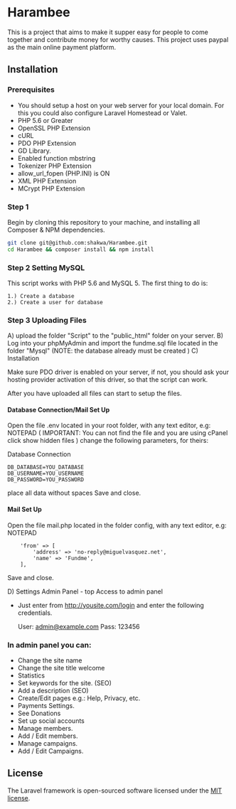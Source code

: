 # Harambee

This is a project that aims to make it supper easy for people to come together and contribute money for worthy causes. This project uses paypal as the main online payment platform.

## Installation

### Prerequisites

* You should setup a host on your web server for your local domain. For this you could also configure Laravel Homestead or Valet. 
* PHP 5.6 or Greater
* OpenSSL PHP Extension
* cURL
* PDO PHP Extension
* GD Library.
* Enabled function mbstring
* Tokenizer PHP Extension
* allow_url_fopen (PHP.INI) is ON
* XML PHP Extension
* MCrypt PHP Extension
 

### Step 1

Begin by cloning this repository to your machine, and installing all Composer & NPM dependencies.

```bash
git clone git@github.com:shakwa/Harambee.git
cd Harambee && composer install && npm install
```

### Step 2 Setting MySQL 

This script works with PHP 5.6 and MySQL 5. The first thing to do is:

    1.) Create a database
    2.) Create a user for database

### Step 3 Uploading Files

A) upload the folder "Script" to the "public_html" folder on your server.
B) Log into your phpMyAdmin and import the fundme.sql file located in the folder "Mysql" (NOTE: the database already must be created )
C) Installation 

Make sure PDO driver is enabled on your server, if not, you should ask your hosting provider activation of this driver, so that the script can work.

After you have uploaded all files can start to setup the files.

#### Database Connection/Mail Set Up

Open the file .env located in your root folder, with any text editor, e.g: NOTEPAD ( IMPORTANT: You can not find the file and you are using cPanel click show hidden files ) change the following parameters, for theirs:

Database Connection

 
  	DB_DATABASE=YOU_DATABASE
	DB_USERNAME=YOU_USERNAME
	DB_PASSWORD=YOU_PASSWORD
   
  

place all data without spaces
Save and close.

#### Mail Set Up
Open the file mail.php located in the folder config, with any text editor, e.g: NOTEPAD

      	'from' => [
            'address' => 'no-reply@miguelvasquez.net',
            'name' => 'Fundme',
        ], 

Save and close.

D) Settings Admin Panel - top
Access to admin panel

- Just enter from http://yousite.com/login and enter the following credentials.

	User: admin@example.com
	Pass: 123456
  

### In admin panel you can:

* Change the site name
* Change the site title welcome
* Statistics
* Set keywords for the site. (SEO)
* Add a description (SEO)
* Create/Edit pages e.g.: Help, Privacy, etc.
* Payments Settings.
* See Donations
* Set up social accounts
* Manage members.
* Add / Edit members.
* Manage campaigns.
* Add / Edit Campaigns.

## License

The Laravel framework is open-sourced software licensed under the [MIT license](http://opensource.org/licenses/MIT).
